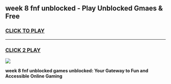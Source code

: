 
## week 8 fnf unblocked - Play Unblocked Gmaes & Free
<h3>
<a href="https://news.freeplayer.one?title=week_8_fnf_unblocked&ref=23F">CLICK TO PLAY</a></h3>
<hr>

<h3>
<a href="https://news.freeplayer.one?title=week_8_fnf_unblocked&ref=23F">CLICK 2 PLAY</a>
  
</h3>

<a href="https://news.freeplayer.one?title=week_8_fnf_unblocked&ref=23F/"><img src="https://clearcache.store/games.png"></a>


**week 8 fnf unblocked games unblocked: Your Gateway to Fun and Accessible Online Gaming**
